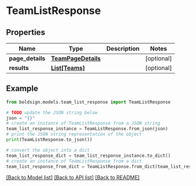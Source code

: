 # TeamListResponse


## Properties

Name | Type | Description | Notes
------------ | ------------- | ------------- | -------------
**page_details** | [**TeamPageDetails**](TeamPageDetails.md) |  | [optional] 
**results** | [**List[Teams]**](Teams.md) |  | [optional] 

## Example

```python
from boldsign.models.team_list_response import TeamListResponse

# TODO update the JSON string below
json = "{}"
# create an instance of TeamListResponse from a JSON string
team_list_response_instance = TeamListResponse.from_json(json)
# print the JSON string representation of the object
print(TeamListResponse.to_json())

# convert the object into a dict
team_list_response_dict = team_list_response_instance.to_dict()
# create an instance of TeamListResponse from a dict
team_list_response_from_dict = TeamListResponse.from_dict(team_list_response_dict)
```
[[Back to Model list]](../README.md#documentation-for-models) [[Back to API list]](../README.md#documentation-for-api-endpoints) [[Back to README]](../README.md)


